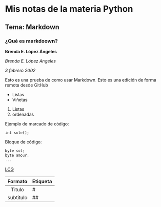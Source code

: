 # Mis notas de la materia Python 

## Tema: Markdown 

### ¿Qué es markdoown?

**Brenda E. López Ángeles**

_Brenda E. López Angeles_

*3 febrero 2002*

Esto es una prueba de como usar Markdown.
Esto es una edición de forma remota desde GitHub

- Listas 
- Viñetas 

1. Listas 
2. ordenadas 

Ejemplo de marcado de código:

`int sole();`

Bloque de código:

```C
byte sol;
byte amour;
...
```

 [LCG](https://cursos.lcg.unam.mx/my/)



|  Formato  | Etiqueta |
| :-------: | -------- |
|  Titulo   | #        |
| subtitulo | ##       |

